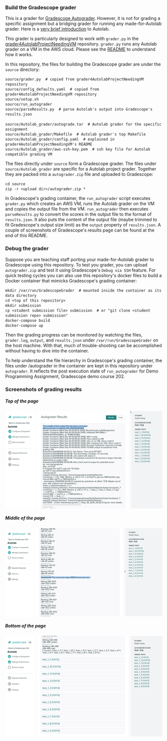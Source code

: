 ### Build the Gradescope grader

This is a grader for [Gradescope Autograder](https://gradescope-autograders.readthedocs.io/en/latest/). 
However, it is not for grading a specific assignment but a bridging grader
for running any made-for-Autolab grader.
Here is a [very brief introduction](https://github.com/xyzisinus/grader4AutolabProjectNeedingVM/blob/master/README.md) to Autolab.

This grader is particularly designed to work with `grader.py` in 
the [grader4AutolabProjectNeedingVM](https://github.com/xyzisinus/grader4AutolabProjectNeedingVM) repository.
`grader.py` runs any Autolab grader on a VM in the AWS cloud.  Please see 
the [README](https://github.com/xyzisinus/grader4AutolabProjectNeedingVM/blob/master/README.md) to understand how it works.

In this repository, the files for building the Gradescope grader are under the `source` directory:
```
source/grader.py  # copied from grader4AutolabProjectNeedingVM repository
source/config_defaults.yaml  # copied from grader4AutolabProjectNeedingVM repository
source/setup.sh
source/run_autograder
source/parseResults.py  # parse Autolab's output into Gradescope's results.json

source/Autolab_grader/autograde.tar  # Autolab grader for the specific assignment
source/Autolab_grader/Makefile  # Autolab grader's top Makefile
source/Autolab_grader/config.yaml  # explained in grader4AutolabProjectNeedingVM's README
source/Autolab_grader/aws-ssh-key.pem  # ssh key file for Autolab compatible grading VM
```
The files directly under `source` form a Gradescope grader. 
The files under `source/Autolab_grader` are specific for a Autolab project grader.
Together they are packed into a `autograder.zip` file and uploaded to Gradescope:
```
cd source
zip -r <upload dir>/autograder.zip *
```
In Gradescope's grading container, the `run_autograder` script executes `grader.py` which creates an AWS VM, runs the
Autolab grader on the VM and copies the output file from the VM.  `run_autograder` then executes `parseResults.py` to
convert the scores in the output file to the format of `results.json`.  It also puts the content of 
the output file (maybe trimmed to fit Gradescope's output size limit) as the `output` property of
`results.json`. A couple of screenshots of Gradescope's results page can be found at the end of this README.

### Debug the grader

Suppose you are teaching staff porting your made-for-Autolab grader to Gradescope using this repository.
To test you grader, you can upload `autograder.zip` and test it using Gradescope's `Debug via SSH` feature.
For quick testing cycles you can also use this repository's docker files to build a Docker container that mimicks Gradescope's grading container:
```
mkdir /var/run/GradescopeGrader  # mounted inside the container as its data directory
cd <top of this repository>
mkdir submission
cp <student submission file> submission  # or "git clone <student submission repo> submission"
docker-compose build
docker-compose up
```
Then the grading progress can be monitored by watching the files, `grader.log`, `output`, and `results.json` under `/var/run/GradescopeGrader` on the host machine.  With that, much of trouble-shooting can be accomplished without having to dive into the container.

To help understand the file hierarchy in Gradescope's grading container, the files under /autograder in the container are kept
in this repository under `autograder`.  It reflects the post execution state of `run_autograder` for Demo Programming Assignment, Gradescope demo course 202.

### Screenshots of grading results

##### Top of the page

![Top of the page](https://github.com/xyzisinus/GradescopeGrader4Autolab/blob/master/screenshots/topOfResultsPage.png)

##### Middle of the page

![Middle of the page](https://github.com/xyzisinus/GradescopeGrader4Autolab/blob/master/screenshots/middleOfResultsPage.png)

##### Bottom of the page

![Bottom of the page](https://github.com/xyzisinus/GradescopeGrader4Autolab/blob/master/screenshots/bottomOfResultsPage.png)

